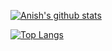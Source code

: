 [![Anish's github stats](https://github-readme-stats.vercel.app/api?username=brunocordioli072&count_private=true&show_icons=true)](https://github.com/brunocordioli072/github-readme-stats)

[![Top Langs](https://github-readme-stats.vercel.app/api/top-langs/?username=brunocordioli072&layout=compact&count_private=true&show_icons=true)](https://github.com/brunocordioli072/github-readme-stats)

<!--
**anishkny/anishkny** is a ✨ _special_ ✨ repository because its `README.md` (this file) appears on your GitHub profile.

Here are some ideas to get you started:

- 🔭 I’m currently working on ...
- 🌱 I’m currently learning ...
- 👯 I’m looking to collaborate on ...
- 🤔 I’m looking for help with ...
- 💬 Ask me about ...
- 📫 How to reach me: ...
- 😄 Pronouns: ...
- ⚡ Fun fact: ...
-->
